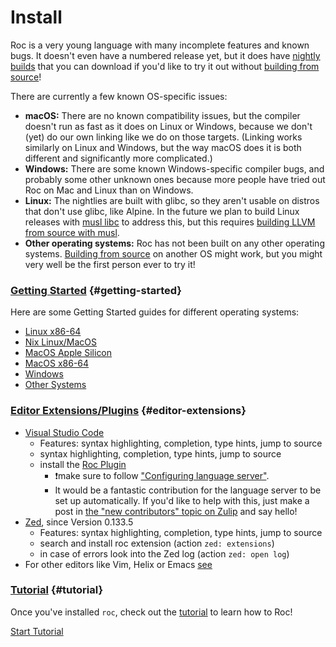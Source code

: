 # Install

Roc is a very young language with many incomplete features and known bugs. It doesn't even have a numbered release yet, but it does have [nightly builds](https://github.com/roc-lang/roc/releases) that you can download if you'd like to try it out without [building from source](https://github.com/roc-lang/roc/blob/main/BUILDING_FROM_SOURCE.md)!

There are currently a few known OS-specific issues:
* **macOS:** There are no known compatibility issues, but the compiler doesn't run as fast as it does on Linux or Windows, because we don't (yet) do our own linking like we do on those targets. (Linking works similarly on Linux and Windows, but the way macOS does it is both different and significantly more complicated.)
* **Windows:** There are some known Windows-specific compiler bugs, and probably some other unknown ones because more people have tried out Roc on Mac and Linux than on Windows.
* **Linux:** The nightlies are built with glibc, so they aren't usable on distros that don't use glibc, like Alpine. In the future we plan to build Linux releases with [musl libc](https://wiki.musl-libc.org/) to address this, but this requires [building LLVM from source with musl](https://wiki.musl-libc.org/building-llvm.html).
* **Other operating systems:** Roc has not been built on any other operating systems. [Building from source](https://github.com/roc-lang/roc/blob/main/BUILDING_FROM_SOURCE.md) on another OS might work, but you might very well be the first person ever to try it!

### [Getting Started](#getting-started) {#getting-started}

Here are some Getting Started guides for different operating systems:
<!-- TODO detect current OS with browser and only show link for that, provide other button for others  -->

- [Linux x86-64](/install/linux_x86_64.html)
- [Nix Linux/MacOS](/install/nix.html)
- [MacOS Apple Silicon](/install/macos_apple_silicon.html)
- [MacOS x86-64](/install/macos_x86_64.html)
- [Windows](/install/windows.html)
- [Other Systems](/install/other.html)

### [Editor Extensions/Plugins](#editor-extensions) {#editor-extensions}

- [Visual Studio Code](https://visualstudio.microsoft.com/#vscode-section)
  - Features: syntax highlighting, completion, type hints, jump to source    
  - syntax highlighting, completion, type hints, jump to source 
  - install the [Roc Plugin](https://marketplace.visualstudio.com/items?itemName=IvanDemchenko.roc-lang-unofficial)
    - ❗make sure to follow ["Configuring language server"](https://github.com/ivan-demchenko/roc-vscode-unofficial?tab=readme-ov-file#configuring-language-server).
    - It would be a fantastic contribution for the language server to be set up automatically. If you'd like to help with this, just make a post in [the "new contributors" topic on Zulip](https://roc.zulipchat.com/#narrow/stream/316715-contributing/topic/new.20contributors) and say hello!
- [Zed](https://zed.dev/download), since Version 0.133.5
  - Features: syntax highlighting, completion, type hints, jump to source 
  - search and install roc extension (action `zed: extensions`)
  - in case of errors look into the Zed log (action `zed: open log`)
- For other editors like Vim, Helix or Emacs [see](https://github.com/faldor20/tree-sitter-roc)

### [Tutorial](#tutorial) {#tutorial}

Once you've installed <code>roc</code>, check out the [tutorial](/tutorial) to learn how to Roc!

<a class="btn-small" href="/tutorial">Start Tutorial</a>
